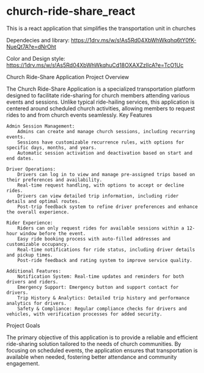 # church-ride-share_react
This is a react application that simplifies the transportation unit in churches

Dependecies and library: https://1drv.ms/w/s!As5Rd04XbWhWkqhq6tY0fK-NueQt7A?e=dNrOht

Color and Design style: https://1drv.ms/w/s!As5Rd04XbWhWkqhuCd18OXAXZzIlcA?e=TcO1Uc

Church Ride-Share Application
Project Overview

The Church Ride-Share Application is a specialized transportation platform designed to facilitate ride-sharing for church members attending various events and sessions. Unlike typical ride-hailing services, this application is centered around scheduled church activities, allowing members to request rides to and from church events seamlessly.
Key Features

    Admin Session Management:
        Admins can create and manage church sessions, including recurring events.
        Sessions have customizable recurrence rules, with options for specific days, months, and years.
        Automatic session activation and deactivation based on start and end dates.

    Driver Operations:
        Drivers can log in to view and manage pre-assigned trips based on their preferences and availability.
        Real-time request handling, with options to accept or decline rides.
        Drivers can view detailed trip information, including rider details and optimal routes.
        Post-trip feedback system to refine driver preferences and enhance the overall experience.

    Rider Experience:
        Riders can only request rides for available sessions within a 12-hour window before the event.
        Easy ride booking process with auto-filled addresses and customizable occupancy.
        Real-time notifications for ride status, including driver details and pickup times.
        Post-ride feedback and rating system to improve service quality.

    Additional Features:
        Notification System: Real-time updates and reminders for both drivers and riders.
        Emergency Support: Emergency button and support contact for drivers.
        Trip History & Analytics: Detailed trip history and performance analytics for drivers.
        Safety & Compliance: Regular compliance checks for drivers and vehicles, with verification processes for added security.

Project Goals

The primary objective of this application is to provide a reliable and efficient ride-sharing solution tailored to the needs of church communities. By focusing on scheduled events, the application ensures that transportation is available when needed, fostering better attendance and community engagement.
